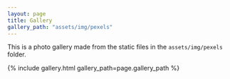 ```yaml
---
layout: page
title: Gallery
gallery_path: "assets/img/pexels"
---
```


This is a photo gallery made from the static files in the `assets/img/pexels` folder. 

{% include gallery.html gallery_path=page.gallery_path %}
